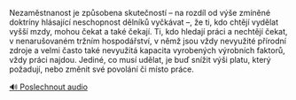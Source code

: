
Nezaměstnanost je způsobena skutečností – na rozdíl od výše zmíněné doktríny hlásající neschopnost dělníků vyčkávat –, že ti, kdo chtějí vydělat vyšší mzdy, mohou čekat a také čekají. Ti, kdo hledají práci a nechtějí čekat, v nenarušovaném tržním hospodářství, v němž jsou vždy nevyužité přírodní zdroje a velmi často také nevyužitá kapacita vyrobených výrobních faktorů, vždy práci najdou. Jediné, co musí udělat, je buď snížit výši platu, který požadují, nebo změnit své povolání či místo práce.

[🔊 Poslechnout audio](/data/7-paragraphs/audio/chapter_108/para_010-Nezamstnanost-je-zpsobena-skutenost-na-rozd.mp3)
